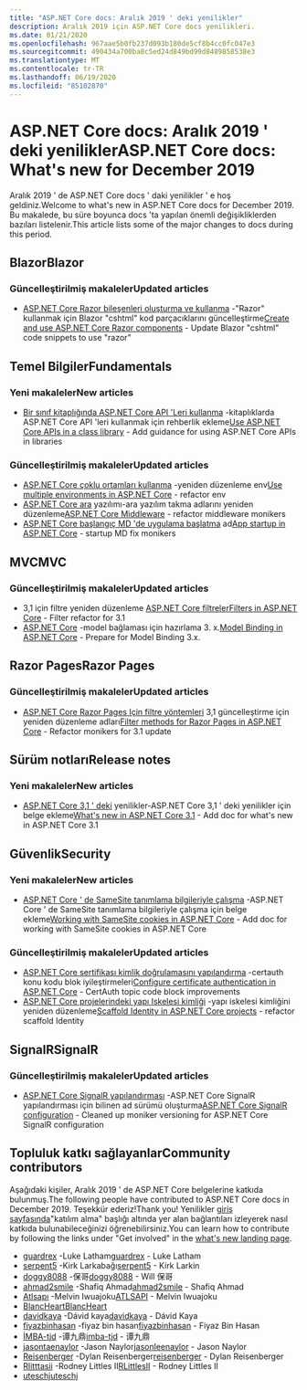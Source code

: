 ```yaml
---
title: "ASP.NET Core docs: Aralık 2019 ' deki yenilikler"
description: Aralık 2019 için ASP.NET Core docs yenilikleri.
ms.date: 01/21/2020
ms.openlocfilehash: 967aae5b0fb237d093b180de5cf8b4cc0fc047e3
ms.sourcegitcommit: 490434a700ba8c5ed24d849bd99d8489858538e3
ms.translationtype: MT
ms.contentlocale: tr-TR
ms.lasthandoff: 06/19/2020
ms.locfileid: "85102870"
---
```

# <a name="aspnet-core-docs-whats-new-for-december-2019"></a><span data-ttu-id="151a5-103">ASP.NET Core docs: Aralık 2019 ' deki yenilikler</span><span class="sxs-lookup"><span data-stu-id="151a5-103">ASP.NET Core docs: What's new for December 2019</span></span>

<span data-ttu-id="151a5-104">Aralık 2019 ' de ASP.NET Core docs ' daki yenilikler ' e hoş geldiniz.</span><span class="sxs-lookup"><span data-stu-id="151a5-104">Welcome to what's new in ASP.NET Core docs for December 2019.</span></span> <span data-ttu-id="151a5-105">Bu makalede, bu süre boyunca docs 'ta yapılan önemli değişikliklerden bazıları listelenir.</span><span class="sxs-lookup"><span data-stu-id="151a5-105">This article lists some of the major changes to docs during this period.</span></span>

## <a name="blazor"></a><span data-ttu-id="151a5-106">Blazor</span><span class="sxs-lookup"><span data-stu-id="151a5-106">Blazor</span></span>

### <a name="updated-articles"></a><span data-ttu-id="151a5-107">Güncelleştirilmiş makaleler</span><span class="sxs-lookup"><span data-stu-id="151a5-107">Updated articles</span></span>

- <span data-ttu-id="151a5-108">[ASP.NET Core Razor bileşenleri oluşturma ve kullanma](../blazor/components/index.md) -"Razor" kullanmak için Blazor "cshtml" kod parçacıklarını güncelleştirme</span><span class="sxs-lookup"><span data-stu-id="151a5-108">[Create and use ASP.NET Core Razor components](../blazor/components/index.md) - Update Blazor "cshtml" code snippets to use "razor"</span></span>

## <a name="fundamentals"></a><span data-ttu-id="151a5-109">Temel Bilgiler</span><span class="sxs-lookup"><span data-stu-id="151a5-109">Fundamentals</span></span>

### <a name="new-articles"></a><span data-ttu-id="151a5-110">Yeni makaleler</span><span class="sxs-lookup"><span data-stu-id="151a5-110">New articles</span></span>

- <span data-ttu-id="151a5-111">[Bir sınıf kitaplığında ASP.NET Core API 'Leri kullanma](../fundamentals/target-aspnetcore.md) -kitaplıklarda ASP.NET Core API 'leri kullanmak için rehberlik ekleme</span><span class="sxs-lookup"><span data-stu-id="151a5-111">[Use ASP.NET Core APIs in a class library](../fundamentals/target-aspnetcore.md) - Add guidance for using ASP.NET Core APIs in libraries</span></span>

### <a name="updated-articles"></a><span data-ttu-id="151a5-112">Güncelleştirilmiş makaleler</span><span class="sxs-lookup"><span data-stu-id="151a5-112">Updated articles</span></span>

- <span data-ttu-id="151a5-113">[ASP.NET Core çoklu ortamları kullanma](../fundamentals/environments.md) -yeniden düzenleme env</span><span class="sxs-lookup"><span data-stu-id="151a5-113">[Use multiple environments in ASP.NET Core](../fundamentals/environments.md) - refactor env</span></span>
- <span data-ttu-id="151a5-114">[ASP.NET Core ara](../fundamentals/middleware/index.md) yazılımı-ara yazılım takma adlarını yeniden düzenleme</span><span class="sxs-lookup"><span data-stu-id="151a5-114">[ASP.NET Core Middleware](../fundamentals/middleware/index.md) - refactor middleware monikers</span></span>
- <span data-ttu-id="151a5-115">[ASP.NET Core başlangıç MD 'de uygulama başlatma](../fundamentals/startup.md) ad</span><span class="sxs-lookup"><span data-stu-id="151a5-115">[App startup in ASP.NET Core](../fundamentals/startup.md) - startup MD fix monikers</span></span>

## <a name="mvc"></a><span data-ttu-id="151a5-116">MVC</span><span class="sxs-lookup"><span data-stu-id="151a5-116">MVC</span></span>

### <a name="updated-articles"></a><span data-ttu-id="151a5-117">Güncelleştirilmiş makaleler</span><span class="sxs-lookup"><span data-stu-id="151a5-117">Updated articles</span></span>

- <span data-ttu-id="151a5-118">3,1 için filtre yeniden düzenleme [ASP.NET Core filtreler](../mvc/controllers/filters.md)</span><span class="sxs-lookup"><span data-stu-id="151a5-118">[Filters in ASP.NET Core](../mvc/controllers/filters.md) - Filter refactor for 3.1</span></span>
- <span data-ttu-id="151a5-119">[ASP.NET Core](../mvc/models/model-binding.md) -model bağlaması için hazırlama 3. x.</span><span class="sxs-lookup"><span data-stu-id="151a5-119">[Model Binding in ASP.NET Core](../mvc/models/model-binding.md) - Prepare for Model Binding 3.x.</span></span>

## <a name="razor-pages"></a><span data-ttu-id="151a5-120">Razor Pages</span><span class="sxs-lookup"><span data-stu-id="151a5-120">Razor Pages</span></span>

### <a name="updated-articles"></a><span data-ttu-id="151a5-121">Güncelleştirilmiş makaleler</span><span class="sxs-lookup"><span data-stu-id="151a5-121">Updated articles</span></span>

- <span data-ttu-id="151a5-122">[ASP.NET Core Razor Pages Için filtre yöntemleri](../razor-pages/filter.md) 3,1 güncelleştirme için yeniden düzenleme adları</span><span class="sxs-lookup"><span data-stu-id="151a5-122">[Filter methods for Razor Pages in ASP.NET Core](../razor-pages/filter.md) - Refactor monikers for 3.1 update</span></span>

## <a name="release-notes"></a><span data-ttu-id="151a5-123">Sürüm notları</span><span class="sxs-lookup"><span data-stu-id="151a5-123">Release notes</span></span>

### <a name="new-articles"></a><span data-ttu-id="151a5-124">Yeni makaleler</span><span class="sxs-lookup"><span data-stu-id="151a5-124">New articles</span></span>

- <span data-ttu-id="151a5-125">[ASP.NET Core 3,1 ' deki](../release-notes/aspnetcore-3.1.md) yenilikler-ASP.NET Core 3,1 ' deki yenilikler için belge ekleme</span><span class="sxs-lookup"><span data-stu-id="151a5-125">[What's new in ASP.NET Core 3.1](../release-notes/aspnetcore-3.1.md) - Add doc for what's new in ASP.NET Core 3.1</span></span>

## <a name="security"></a><span data-ttu-id="151a5-126">Güvenlik</span><span class="sxs-lookup"><span data-stu-id="151a5-126">Security</span></span>

### <a name="new-articles"></a><span data-ttu-id="151a5-127">Yeni makaleler</span><span class="sxs-lookup"><span data-stu-id="151a5-127">New articles</span></span>

- <span data-ttu-id="151a5-128">[ASP.NET Core ' de SameSite tanımlama bilgileriyle çalışma](../security/samesite.md) -ASP.NET Core ' de SameSite tanımlama bilgileriyle çalışma için belge ekleme</span><span class="sxs-lookup"><span data-stu-id="151a5-128">[Working with SameSite cookies in ASP.NET Core](../security/samesite.md) - Add doc for working with SameSite cookies in ASP.NET Core</span></span>

### <a name="updated-articles"></a><span data-ttu-id="151a5-129">Güncelleştirilmiş makaleler</span><span class="sxs-lookup"><span data-stu-id="151a5-129">Updated articles</span></span>

- <span data-ttu-id="151a5-130">[ASP.NET Core sertifikası kimlik doğrulamasını yapılandırma](../security/authentication/certauth.md) -certauth konu kodu blok iyileştirmeleri</span><span class="sxs-lookup"><span data-stu-id="151a5-130">[Configure certificate authentication in ASP.NET Core](../security/authentication/certauth.md) - CertAuth topic code block improvements</span></span>
- <span data-ttu-id="151a5-131">[ASP.NET Core projelerindeki yapı Iskelesi kimliği](../security/authentication/scaffold-identity.md) -yapı iskelesi kimliğini yeniden düzenleme</span><span class="sxs-lookup"><span data-stu-id="151a5-131">[Scaffold Identity in ASP.NET Core projects](../security/authentication/scaffold-identity.md) - refactor scaffold Identity</span></span>

## <a name="signalr"></a><span data-ttu-id="151a5-132">SignalR</span><span class="sxs-lookup"><span data-stu-id="151a5-132">SignalR</span></span>

### <a name="updated-articles"></a><span data-ttu-id="151a5-133">Güncelleştirilmiş makaleler</span><span class="sxs-lookup"><span data-stu-id="151a5-133">Updated articles</span></span>

- <span data-ttu-id="151a5-134">[ASP.NET Core SignalR yapılandırması](../signalr/configuration.md) -ASP.NET Core SignalR yapılandırması için bilinen ad sürümü oluşturma</span><span class="sxs-lookup"><span data-stu-id="151a5-134">[ASP.NET Core SignalR configuration](../signalr/configuration.md) - Cleaned up moniker versioning for ASP.NET Core SignalR configuration</span></span>

## <a name="community-contributors"></a><span data-ttu-id="151a5-135">Topluluk katkı sağlayanlar</span><span class="sxs-lookup"><span data-stu-id="151a5-135">Community contributors</span></span>

<span data-ttu-id="151a5-136">Aşağıdaki kişiler, Aralık 2019 ' de ASP.NET Core belgelerine katkıda bulunmuş.</span><span class="sxs-lookup"><span data-stu-id="151a5-136">The following people have contributed to ASP.NET Core docs in December 2019.</span></span> <span data-ttu-id="151a5-137">Teşekkür ederiz!</span><span class="sxs-lookup"><span data-stu-id="151a5-137">Thank you!</span></span> <span data-ttu-id="151a5-138">Yenilikler [giriş sayfasında](index.yml)"katılım alma" başlığı altında yer alan bağlantıları izleyerek nasıl katkıda bulunabileceğinizi öğrenebilirsiniz.</span><span class="sxs-lookup"><span data-stu-id="151a5-138">You can learn how to contribute by following the links under "Get involved" in the [what's new landing page](index.yml).</span></span>

- <span data-ttu-id="151a5-139">[guardrex](https://github.com/guardrex) -Luke Latham</span><span class="sxs-lookup"><span data-stu-id="151a5-139">[guardrex](https://github.com/guardrex) - Luke Latham</span></span>
- <span data-ttu-id="151a5-140">[serpent5](https://github.com/serpent5) -Kirk Larkabağı</span><span class="sxs-lookup"><span data-stu-id="151a5-140">[serpent5](https://github.com/serpent5) - Kirk Larkin</span></span>
- <span data-ttu-id="151a5-141">[doggy8088](https://github.com/doggy8088) -保哥</span><span class="sxs-lookup"><span data-stu-id="151a5-141">[doggy8088](https://github.com/doggy8088) - Will 保哥</span></span>
- <span data-ttu-id="151a5-142">[ahmad2smile](https://github.com/ahmad2smile) -Shafiq Ahmad</span><span class="sxs-lookup"><span data-stu-id="151a5-142">[ahmad2smile](https://github.com/ahmad2smile) - Shafiq Ahmad</span></span>
- <span data-ttu-id="151a5-143">[Atlsapı](https://github.com/ATLSAPI) -Melvin Iwuajoku</span><span class="sxs-lookup"><span data-stu-id="151a5-143">[ATLSAPI](https://github.com/ATLSAPI) - Melvin Iwuajoku</span></span>
- [<span data-ttu-id="151a5-144">BlancHeart</span><span class="sxs-lookup"><span data-stu-id="151a5-144">BlancHeart</span></span>](https://github.com/BlancHeart) 
- <span data-ttu-id="151a5-145">[davidkaya](https://github.com/davidkaya) -Dávid kaya</span><span class="sxs-lookup"><span data-stu-id="151a5-145">[davidkaya](https://github.com/davidkaya) - Dávid Kaya</span></span>
- <span data-ttu-id="151a5-146">[fiyazbinhasan](https://github.com/fiyazbinhasan) -fiyaz bin hasan</span><span class="sxs-lookup"><span data-stu-id="151a5-146">[fiyazbinhasan](https://github.com/fiyazbinhasan) - Fiyaz Bin Hasan</span></span>
- <span data-ttu-id="151a5-147">[İMBA-tjd](https://github.com/imba-tjd) -谭九鼎</span><span class="sxs-lookup"><span data-stu-id="151a5-147">[imba-tjd](https://github.com/imba-tjd) - 谭九鼎</span></span>
- <span data-ttu-id="151a5-148">[jasontaenaylor](https://github.com/jasonleenaylor) -Jason Naylor</span><span class="sxs-lookup"><span data-stu-id="151a5-148">[jasonleenaylor](https://github.com/jasonleenaylor) - Jason Naylor</span></span>
- <span data-ttu-id="151a5-149">[Reisenberger](https://github.com/reisenberger) -Dylan Reisenberger</span><span class="sxs-lookup"><span data-stu-id="151a5-149">[reisenberger](https://github.com/reisenberger) - Dylan Reisenberger</span></span>
- <span data-ttu-id="151a5-150">[Rlitttasii](https://github.com/RLittlesII) -Rodney Littles II</span><span class="sxs-lookup"><span data-stu-id="151a5-150">[RLittlesII](https://github.com/RLittlesII) - Rodney Littles II</span></span>
- [<span data-ttu-id="151a5-151">uteschj</span><span class="sxs-lookup"><span data-stu-id="151a5-151">uteschj</span></span>](https://github.com/uteschj) 
